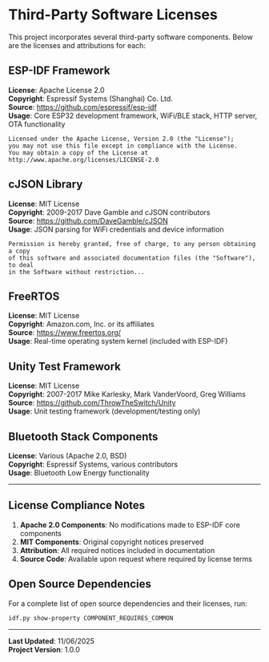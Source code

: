 # Third-Party Software Licenses

This project incorporates several third-party software components. Below are the licenses and attributions for each:

## ESP-IDF Framework
**License**: Apache License 2.0  
**Copyright**: Espressif Systems (Shanghai) Co. Ltd.  
**Source**: https://github.com/espressif/esp-idf  
**Usage**: Core ESP32 development framework, WiFi/BLE stack, HTTP server, OTA functionality

```
Licensed under the Apache License, Version 2.0 (the "License");
you may not use this file except in compliance with the License.
You may obtain a copy of the License at http://www.apache.org/licenses/LICENSE-2.0
```

## cJSON Library
**License**: MIT License  
**Copyright**: 2009-2017 Dave Gamble and cJSON contributors  
**Source**: https://github.com/DaveGamble/cJSON  
**Usage**: JSON parsing for WiFi credentials and device information

```
Permission is hereby granted, free of charge, to any person obtaining a copy
of this software and associated documentation files (the "Software"), to deal
in the Software without restriction...
```

## FreeRTOS
**License**: MIT License  
**Copyright**: Amazon.com, Inc. or its affiliates  
**Source**: https://www.freertos.org/  
**Usage**: Real-time operating system kernel (included with ESP-IDF)

## Unity Test Framework
**License**: MIT License  
**Copyright**: 2007-2017 Mike Karlesky, Mark VanderVoord, Greg Williams  
**Source**: https://github.com/ThrowTheSwitch/Unity  
**Usage**: Unit testing framework (development/testing only)

## Bluetooth Stack Components
**License**: Various (Apache 2.0, BSD)  
**Copyright**: Espressif Systems, various contributors  
**Usage**: Bluetooth Low Energy functionality

---

## License Compliance Notes

1. **Apache 2.0 Components**: No modifications made to ESP-IDF core components
2. **MIT Components**: Original copyright notices preserved
3. **Attribution**: All required notices included in documentation
4. **Source Code**: Available upon request where required by license terms

## Open Source Dependencies

For a complete list of open source dependencies and their licenses, run:
```bash
idf.py show-property COMPONENT_REQUIRES_COMMON
```

---
**Last Updated**: 11/06/2025 
</br>
**Project Version**: 1.0.0